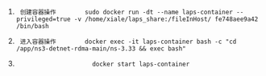 1)      创建容器操作        sudo docker run -dt --name laps-container --privileged=true -v /home/xiale/laps_share:/fileInHost/ fe748aee9a42 /bin/bash

2)      进入容器操作        docker exec -it laps-container bash -c "cd /app/ns3-detnet-rdma-main/ns-3.33 && exec bash"
3)                          docker start laps-container
